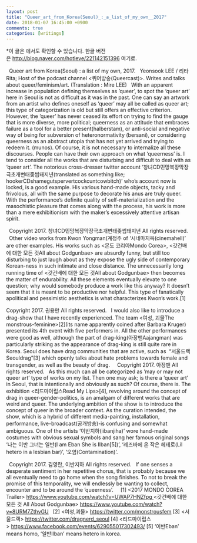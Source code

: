 ```yaml
---
layout: post
title: "Queer_art_from_Korea(Seoul)_:_a_list_of_my_own__2017"
date: 2018-01-07 16:45:00 +0900
comments: true 
categories: [writings] 
---
```

*이 글은
에서도 확인할 수 있습니다. 한글 버전은 http://blog.naver.com/hotleve/221142151396 여기로. 

 
Queer art from Korea(Seoul) : a list of my own, 2017.
 
Yeonsook LEE / 리타Rita; Host of the podcast channel <퀴어방송(Queercast)>. Writes and talks about queer/feminism/art.
(Translation : Mire LEE)
 
With an apparent increase in population defining themselves as ’queer’, to spot the ‘queer art’ here in Seoul is not as difficult as it was in the past. One can say an artwork from an artist who defines oneself as ‘queer’ may all be called as queer art; this type of categorization is old but still offers an effective criterion. However, the ’queer’ has never ceased its effort on trying to find the gauge that is more diverse, more political; queerness as an attitude that embraces failure as a tool for a better present(halberstam),
or anti-social and negative way of being for subversion of heteronormativity (bersani), or considering queerness as an abstract utopia that has not yet arrived and trying to redeem it. (munos). Of course, it is not necessary to internalize all these discourses. People can have their own approach on what ‘queerness’ is.
I tend to consider all the works that are disturbing and difficult to deal with as ‘queer art’. The notorious cross-dresser twitter account ‘창녀CD민망복장막장극초개변태좆씹돼지년(translated as something like; hookerCDshamegutspervertcockcuntcowbitch)’ who’s account now is locked, is a good example. His various hand-made objects, tacky and frivolous, all with the same purpose to decorate his anus are truly queer. With the performance’s definite quality of self-materialization and the masochistic pleasure that comes along with the process, his work is more than a mere exhibitionism with the maker’s excessively attentive artisan spirit.

 
Copyright 2017. 창녀CD민망복장막장극초개변태좆씹돼지년 All rights reserved.
 
 
Other video works from Kwon Yongman(계정주 of ‘시네마지옥(cinemahell)’ are other examples. His works such as <몬도 코리아Mondo Corea>, <갓건배에 대한 모든 것All about Godgunbae> are absurdly funny, but still too disturbing to just laugh about as they expose the ugly side of contemporary Korean-ness in such intimate and close distance. The unnecessarily long running time of <갓건배에 대한 모든 것All about Godgunbae> then becomes the matter of endurability. All these elements eventually elevate to one question; why would somebody produce a work like this anyway? It doesn’t seem that it is meant to be productive nor helpful. This type of fanatically apolitical and pessimistic aesthetics is what characterizes Kwon’s work.[1]
 

Copyright 2017. 권용만 All rights reserved.
 
I would also like to introduce a drag-show that I have recently experienced. The team <여성, 괴물The monstrous-feminine>[2](its name apparently coined after Barbara Kruger) presented its 4th event with five performers in. All the other performances were good as well, although the part of drag-king(아장맨Aajangman) was particularly striking as the appearance of drag-king is still quite rare in Korea. Seoul does have drag communities that are active, such as  “서울드랙Seouldrag”[3] which openly talks about hate problems towards female and transgender, as well as the beauty of drag.
 
 
Copyright 2017. 아장맨 All rights reserved.
 
As this much can all be categorized as ’may or may not queer art’ type of works on my list. Then one may ask; is there a ‘queer art’ in Seoul, that is intentionally and obviously as such? Of course, there is. The exhibition <리드마이립스Read My Lips>[4], revolving around the concept of drag in queer-gender-politics, is an amalgam of different works that are weird and queer. The underlying ambition of the show is to introduce the concept of queer in the broader context. As the curation intended, the show, which is a hybrid of different media-painting, installation, performance, live-broadcast(공개방송)-is confusing and somewhat ambiguous. One of the artists ‘이반지하(iibanjiha)’ wore hand-made costumes with obvious sexual symbols and sang her famous original songs ‘나는 이반 그녀는 일반(I am Eban She is Ilban[5])’, ‘레즈바에 온 작은 헤테로(Lil hetero in a lesbian bar)’, ‘오염(Contamination)’.

 
Copyright 2017. 김영란, 이반지하 All rights reserved.
 
If one senses a desperate sentiment in her repetitive chorus, that is probably because we all eventually need to go home when the song finishes. To not to break the promise of this temporality, we will endlessly be wanting to collect, encounter and to be around the ’queerness’.
 
 
[1] <2017 MONDO COREA Trailer> https://www.youtube.com/watch?v=UWAP7HNZfpg <갓건배에 대한 모든 것 All About Godgunbae>
https://www.youtube.com/watch?v=8URM7ZthvGU
 
[2] <여성,괴물> https://twitter.com/monstrousfem
[3] <서울드랙> https://twitter.com/dragnerd_seoul
[4] <리드마이립스> https://www.facebook.com/events/629055017302493/
[5] ‘이반Eban’ means homo, ‘일반Ilban’ means hetero in korea.




 
